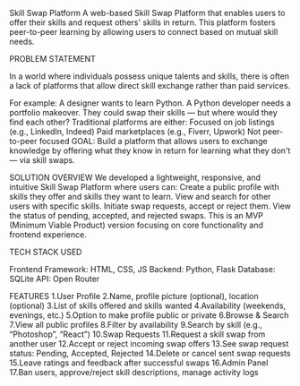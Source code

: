 Skill Swap Platform
A web-based Skill Swap Platform that enables users to offer their skills and request others' skills in return.
This platform fosters peer-to-peer learning by allowing users to connect based on mutual skill needs.

PROBLEM STATEMENT

In a world where individuals possess unique talents and skills, 
there is often a lack of platforms that allow direct skill exchange rather than paid services.

For example:
A designer wants to learn Python.
A Python developer needs a portfolio makeover.
They could swap their skills — but where would they find each other?
Traditional platforms are either:
Focused on job listings (e.g., LinkedIn, Indeed)
Paid marketplaces (e.g., Fiverr, Upwork)
Not peer-to-peer focused
GOAL: Build a platform that allows users to exchange knowledge by offering what they know in return for learning what they don't — via skill swaps.

SOLUTION OVERVIEW
We developed a lightweight, responsive, and intuitive Skill Swap Platform where users can:
Create a public profile with skills they offer and skills they want to learn.
View and search for other users with specific skills.
Initiate swap requests, accept or reject them.
View the status of pending, accepted, and rejected swaps.
This is an MVP (Minimum Viable Product) version focusing on core functionality and frontend experience.

TECH STACK USED

Frontend Framework: HTML, CSS, JS
Backend: Python, Flask
Database: SQLite
API: Open Router


FEATURES
1.User Profile
2.Name, profile picture (optional), location (optional)
3.List of skills offered and skills wanted
4.Availability (weekends, evenings, etc.)
5.Option to make profile public or private
6.Browse & Search
7.View all public profiles
8.Filter by availability
9.Search by skill (e.g., “Photoshop”, “React”)
10.Swap Requests
11.Request a skill swap from another user
12.Accept or reject incoming swap offers
13.See swap request status: Pending, Accepted, Rejected
14.Delete or cancel sent swap requests
15.Leave ratings and feedback after successful swaps
16.Admin Panel 
17.Ban users, approve/reject skill descriptions, manage activity logs
